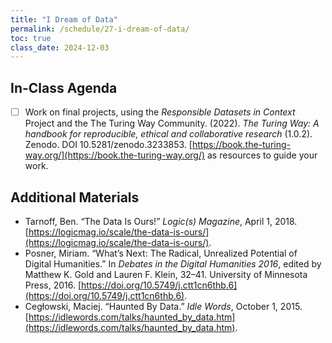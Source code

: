 ```yaml
---
title: "I Dream of Data"
permalink: /schedule/27-i-dream-of-data/
toc: true
class_date: 2024-12-03
---
```


## In-Class Agenda

- [ ] Work on final projects, using the *Responsible Datasets in Context* Project and the The Turing Way Community. (2022). *The Turing Way: A handbook for reproducible, ethical and collaborative research* (1.0.2). Zenodo. DOI 10.5281/zenodo.3233853. [https://book.the-turing-way.org/](https://book.the-turing-way.org/) as resources to guide your work.

## Additional Materials

- Tarnoff, Ben. “The Data Is Ours!” *Logic(s) Magazine*, April 1, 2018. [https://logicmag.io/scale/the-data-is-ours/](https://logicmag.io/scale/the-data-is-ours/).
- Posner, Miriam. “What’s Next: The Radical, Unrealized Potential of Digital Humanities.” In *Debates in the Digital Humanities 2016*, edited by Matthew K. Gold and Lauren F. Klein, 32–41. University of Minnesota Press, 2016. [https://doi.org/10.5749/j.ctt1cn6thb.6](https://doi.org/10.5749/j.ctt1cn6thb.6).
- Cegłowski, Maciej. “Haunted By Data.” *Idle Words*, October 1, 2015. [https://idlewords.com/talks/haunted_by_data.htm](https://idlewords.com/talks/haunted_by_data.htm).